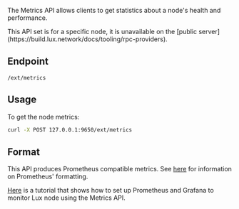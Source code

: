 The Metrics API allows clients to get statistics about a node's health and performance.

<Callout title="Note">
This API set is for a specific node, it is unavailable on the [public server](https://build.lux.network/docs/tooling/rpc-providers).
</Callout>

## Endpoint

```
/ext/metrics
```

## Usage

To get the node metrics:

```sh
curl -X POST 127.0.0.1:9650/ext/metrics
```

## Format

This API produces Prometheus compatible metrics. See [here](https://prometheus.io/docs/instrumenting/exposition_formats) for information on Prometheus' formatting.

[Here](https://build.lux.network/docs/nodes/maintain/monitoring) is a tutorial that shows how to set up Prometheus and Grafana to monitor Lux node using the Metrics API.
